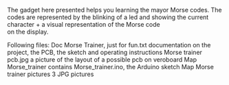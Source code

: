 The gadget here presented helps you learning the mayor Morse codes. The codes are represented by 
the blinking of a led and showing the current character + a visual representation of the Morse code  
on the display.

Following files:
Doc Morse Trainer, just for fun.txt	    documentation on the project, the PCB, the sketch and
                                        operating instructions
Morse trainer pcb.jpg                   a picture of the layout of a possible pcb on veroboard
Map Morse_trainer                       contains Morse_trainer.ino, the Arduino sketch
Map Morse trainer pictures              3 JPG pictures